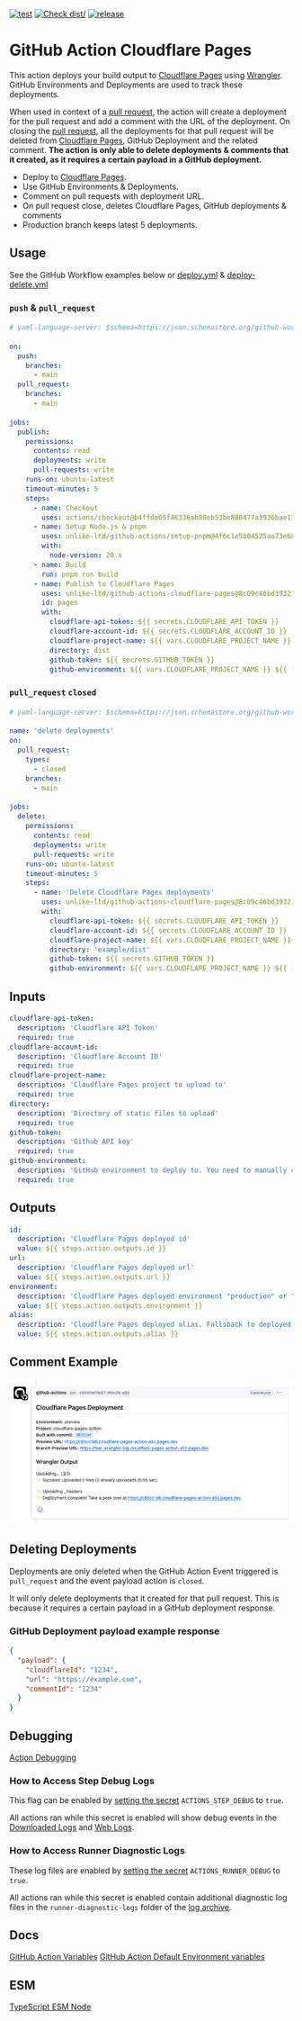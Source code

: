 [![test](https://github.com/unlike-ltd/github-actions-cloudflare-pages/actions/workflows/test.yml/badge.svg)](https://github.com/unlike-ltd/github-actions-cloudflare-pages/actions/workflows/test.yml) [![Check dist/](https://github.com/unlike-ltd/github-actions-cloudflare-pages/actions/workflows/check-dist.yml/badge.svg)](https://github.com/unlike-ltd/github-actions-cloudflare-pages/actions/workflows/check-dist.yml) [![release](https://github.com/unlike-ltd/github-actions-cloudflare-pages/actions/workflows/release.yml/badge.svg)](https://github.com/unlike-ltd/github-actions-cloudflare-pages/actions/workflows/release.yml)

# GitHub Action Cloudflare Pages

This action deploys your build output to [Cloudflare Pages] using [Wrangler]. GitHub Environments and Deployments are used to track these deployments.

When used in context of a [pull request], the action will create a deployment for the pull request and add a comment with the URL of the deployment. On closing the [pull request], all the deployments for that pull request will be deleted from [Cloudflare Pages], GitHub Deployment and the related comment. **The action is only able to delete deployments & comments that it created, as it requires a certain payload in a GitHub deployment.**

- Deploy to [Cloudflare Pages].
- Use GitHub Environments & Deployments.
- Comment on pull requests with deployment URL.
- On pull request close, deletes Cloudflare Pages, GitHub deployments & comments
- Production branch keeps latest 5 deployments.

## Usage

See the GitHub Workflow examples below or [deploy.yml](./.github/workflows/deploy.yml) & [deploy-delete.yml](./.github/workflows/deploy-delete.yml)

### `push` & `pull_request`

```yaml
# yaml-language-server: $schema=https://json.schemastore.org/github-workflow.json

on:
  push:
    branches:
      - main
  pull_request:
    branches:
      - main

jobs:
  publish:
    permissions:
      contents: read
      deployments: write
      pull-requests: write
    runs-on: ubuntu-latest
    timeout-minutes: 5
    steps:
      - name: Checkout
        uses: actions/checkout@b4ffde65f46336ab88eb53be808477a3936bae11 #v4.1.1
      - name: Setup Node.js & pnpm
        uses: unlike-ltd/github-actions/setup-pnpm@4f6c1e5b04525aa73e680f900c9f588f868735e3 #v1.0.0
        with:
          node-version: 20.x
      - name: Build
        run: pnpm run build
      - name: Publish to Cloudflare Pages
        uses: unlike-ltd/github-actions-cloudflare-pages@8c09c46bd39321b4aa3784852491d9e4f09e1566 #v1.2.0
        id: pages
        with:
          cloudflare-api-token: ${{ secrets.CLOUDFLARE_API_TOKEN }}
          cloudflare-account-id: ${{ secrets.CLOUDFLARE_ACCOUNT_ID }}
          cloudflare-project-name: ${{ vars.CLOUDFLARE_PROJECT_NAME }}
          directory: dist
          github-token: ${{ secrets.GITHUB_TOKEN }}
          github-environment: ${{ vars.CLOUDFLARE_PROJECT_NAME }} ${{ (github.ref == 'refs/heads/main' && '(Production)') || '(Preview)' }}
```

### `pull_request` `closed`

```yaml
# yaml-language-server: $schema=https://json.schemastore.org/github-workflow.json

name: 'delete deployments'
on:
  pull_request:
    types:
      - closed
    branches:
      - main

jobs:
  delete:
    permissions:
      contents: read
      deployments: write
      pull-requests: write
    runs-on: ubuntu-latest
    timeout-minutes: 5
    steps:
      - name: 'Delete Cloudflare Pages deployments'
        uses: unlike-ltd/github-actions-cloudflare-pages@8c09c46bd39321b4aa3784852491d9e4f09e1566 #v1.2.0
        with:
          cloudflare-api-token: ${{ secrets.CLOUDFLARE_API_TOKEN }}
          cloudflare-account-id: ${{ secrets.CLOUDFLARE_ACCOUNT_ID }}
          cloudflare-project-name: ${{ vars.CLOUDFLARE_PROJECT_NAME }}
          directory: 'example/dist'
          github-token: ${{ secrets.GITHUB_TOKEN }}
          github-environment: ${{ vars.CLOUDFLARE_PROJECT_NAME }} ${{ (github.ref == 'refs/heads/main' && '(Production)') || '(Preview)' }}
```

## Inputs

```yaml
cloudflare-api-token:
  description: 'Cloudflare API Token'
  required: true
cloudflare-account-id:
  description: 'Cloudflare Account ID'
  required: true
cloudflare-project-name:
  description: 'Cloudflare Pages project to upload to'
  required: true
directory:
  description: 'Directory of static files to upload'
  required: true
github-token:
  description: 'Github API key'
  required: true
github-environment:
  description: 'GitHub environment to deploy to. You need to manually create this for the github repo'
  required: true
```

## Outputs

```yaml
id:
  description: 'Cloudflare Pages deployed id'
  value: ${{ steps.action.outputs.id }}
url:
  description: 'Cloudflare Pages deployed url'
  value: ${{ steps.action.outputs.url }}
environment:
  description: 'Cloudflare Pages deployed environment "production" or "preview"'
  value: ${{ steps.action.outputs.environment }}
alias:
  description: 'Cloudflare Pages deployed alias. Fallsback to deployed url if deployed alias is null'
  value: ${{ steps.action.outputs.alias }}
```

## Comment Example

![pull request comment example](./docs/comment.png)

## Deleting Deployments

Deployments are only deleted when the GitHub Action Event triggered is `pull_request` and the event payload action is `closed`.

It will only delete deployments that it created for that pull request. This is because it requires a certain payload in a GitHub deployment response.

### GitHub Deployment payload example response

```json
{
  "payload": {
    "cloudflareId": "1234",
    "url": "https://example.com",
    "commentId": "1234"
  }
}
```

## Debugging

[Action Debugging](https://github.com/actions/toolkit/blob/main/docs/action-debugging.md#step-debug-logs)

### How to Access Step Debug Logs

This flag can be enabled by [setting the secret](https://help.github.com/en/actions/automating-your-workflow-with-github-actions/creating-and-using-encrypted-secrets#creating-encrypted-secrets) `ACTIONS_STEP_DEBUG` to `true`.

All actions ran while this secret is enabled will show debug events in the [Downloaded Logs](https://help.github.com/en/actions/automating-your-workflow-with-github-actions/managing-a-workflow-run#downloading-logs) and [Web Logs](https://help.github.com/en/actions/automating-your-workflow-with-github-actions/managing-a-workflow-run#viewing-logs-to-diagnose-failures).

### How to Access Runner Diagnostic Logs

These log files are enabled by [setting the secret](https://help.github.com/en/actions/automating-your-workflow-with-github-actions/creating-and-using-encrypted-secrets#creating-encrypted-secrets) `ACTIONS_RUNNER_DEBUG` to `true`.

All actions ran while this secret is enabled contain additional diagnostic log files in the `runner-diagnostic-logs` folder of the [log archive](https://help.github.com/en/actions/automating-your-workflow-with-github-actions/managing-a-workflow-run#downloading-logs).

## Docs

[GitHub Action Variables](https://docs.github.com/en/actions/learn-github-actions/variables)
[GitHub Action Default Environment variables](https://docs.github.com/en/actions/learn-github-actions/variables#default-environment-variables)

## ESM

[TypeScript ESM Node](https://www.typescriptlang.org/docs/handbook/esm-node.html)

[Cloudflare Pages]: https://pages.cloudflare.com/
[Wrangler]: https://developers.cloudflare.com/workers/wrangler/
[pull request]: https://docs.github.com/en/pull-requests
